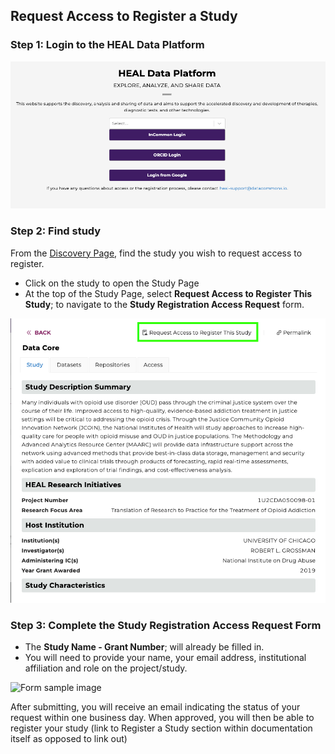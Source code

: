 ## Request Access to Register a Study

### Step 1: Login to the HEAL Data Platform

<!-- I believe this is the login image currently in the /img dir  -->
![Login](../img/heal_login.png)


### Step 2: Find study

From the [Discovery Page](https://healdata.org/discovery), find the study you wish to request access to register.

- Click on the study to open the Study Page
- At the top of the Study Page, select **Request Access to Register This Study**; to navigate to the **Study Registration Access Request** form.

<!-- Insert revised discovery/study page image and update  -->
![Study Page](../img/study_reg_req_access_button.png)

### Step 3: Complete the **Study Registration Access Request**  Form
- The **Study Name - Grant Number**; will already be filled in.
- You will need to provide your name, your email address, institutional affiliation and role on the project/study.

<!-- Insert form image and update  -->
![Form sample image](img/image.png)

After submitting, you will receive an email indicating the status of your request within one business day. When approved, you will then be able to register your study (link to Register a Study section within documentation itself as opposed to link out)
